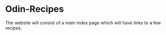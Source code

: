 # Odin-Recipes
The website will consist of a main index page which will have links to a few recipes.
